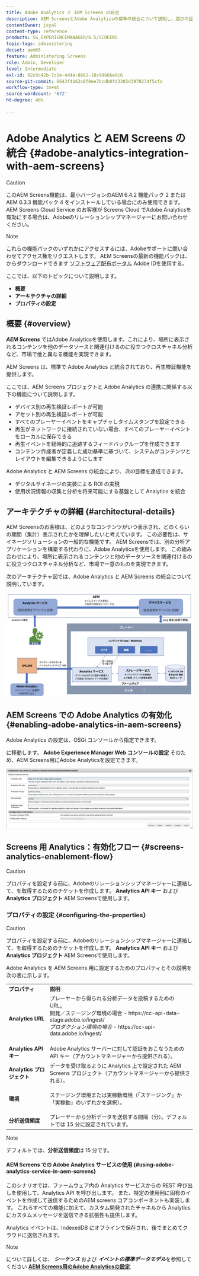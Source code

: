 ```yaml
---
title: Adobe Analytics と AEM Screens の統合
description: AEM ScreensとAdobe Analyticsの標準の統合について説明し、遊びの証拠を提供します。
contentOwner: jsyal
content-type: reference
products: SG_EXPERIENCEMANAGER/6.5/SCREENS
topic-tags: administering
docset: aem65
feature: Administering Screens
role: Admin, Developer
level: Intermediate
exl-id: 92c8c42b-7c1e-4d4a-8662-18c99666e9c6
source-git-commit: 6643f4162c8f0ee7bcdb0fd3305d3978234f5cfd
workflow-type: tm+mt
source-wordcount: '672'
ht-degree: 46%

---
```


# Adobe Analytics と AEM Screens の統合 {#adobe-analytics-integration-with-aem-screens}

>[!CAUTION]
>
>このAEM Screens機能は、最小バージョンのAEM 6.4.2 機能パック 2 またはAEM 6.3.3 機能パック 4 をインストールしている場合にのみ使用できます。 AEM Screens Cloud Service のお客様が Screens Cloud でAdobe Analyticsを有効にする場合は、Adobeのリレーションシップマネージャーにお問い合わせください。

>[!NOTE]
>
>これらの機能パックのいずれかにアクセスするには、Adobeサポートに問い合わせてアクセス権をリクエストします。 AEM Screensの最新の機能パックは、からダウンロードできます [ソフトウェア配布ポータル](https://experience.adobe.com/#/downloads/content/software-distribution/en/aem.html) Adobe IDを使用する。

ここでは、以下のトピックについて説明します。

* **概要**
* **アーキテクチャの詳細**
* **プロパティの設定**

## 概要 {#overview}

***AEM Screens*** ではAdobe Analyticsを使用します。これにより、場所に表示されるコンテンツを他のデータソースと関連付けるのに役立つクロスチャネル分析など、市場で他と異なる機能を実現できます。

AEM Screens は、標準で Adobe Analytics と統合されており、再生検証機能を提供します。

ここでは、AEM Screens プロジェクトと Adobe Analytics の連携に関係する以下の機能について説明します。

* デバイス別の再生検証レポートが可能
* アセット別の再生検証レポートが可能
* すべてのプレーヤーイベントをキャプチャしタイムスタンプを設定できる
* 再生がネットワークに接続されていない場合、すべてのプレーヤーイベントをローカルに保存できる
* 再生イベントを経時的に追跡するフィードバックループを作成できます
* コンテンツ作成者が定義した成功基準に基づいて、システムがコンテンツとレイアウトを編集できるようにします

Adobe Analytics と AEM Screens の統合により、*次の*&#x200B;目標を達成できます。

* デジタルサイネージの実装による ROI の実現
* 使用状況情報の収集と分析を将来可能にする基盤として Analytics を統合

## アーキテクチャの詳細 {#architectural-details}

AEM Screensのお客様は、どのようなコンテンツがいつ表示され、どのくらいの期間（集計）表示されたかを理解したいと考えています。 この必要性は、サイネージソリューションの一般的な機能です。 AEM Screensでは、別の分析アプリケーションを構築する代わりに、Adobe Analyticsを使用します。 この組み合わせにより、場所に表示されるコンテンツと他のデータソースを関連付けるのに役立つクロスチャネル分析など、市場で一意のものを実現できます。

次のアーキテクチャ図では、Adobe Analytics と AEM Screens の統合について説明しています。

![screen_shot_2018-09-12at85611am](assets/screen_shot_2018-09-12at85611am.png)

## AEM Screens での Adobe Analytics の有効化 {#enabling-adobe-analytics-in-aem-screens}

Adobe Analytics の設定は、OSGi コンソールから指定できます。

に移動します。 **Adobe Experience Manager Web コンソールの設定** そのため、AEM Screens用にAdobe Analyticsを設定できます。

![screen_shot_2018-09-04at25550pm](assets/screen_shot_2018-09-04at25550pm.png)

## Screens 用 Analytics：有効化フロー {#screens-analytics-enablement-flow}

>[!CAUTION]
>
>プロパティを設定する前に、Adobeのリレーションシップマネージャーに連絡して、を取得するためのチケットを作成します。 **Analytics API キー** および **Analytics プロジェクト** AEM Screensで使用します。

### プロパティの設定 {#configuring-the-properties}

>[!CAUTION]
>
>プロパティを設定する前に、Adobeのリレーションシップマネージャーに連絡して、を取得するためのチケットを作成します。 **Analytics API キー** および **Analytics プロジェクト** AEM Screensで使用します。

Adobe Analytics を AEM Screens 用に設定するためのプロパティとその説明を次の表に示します。

<table>
 <tbody>
  <tr>
   <td><strong>プロパティ</strong></td>
   <td><strong>説明</strong></td>
  </tr>
  <tr>
   <td><strong>Analytics URL</strong></td>
   <td>プレーヤーから得られる分析データを投稿するための URL。<br>
   開発／ステージング環境の場合</em> - https://cc-api-data-stage.adobe.io/ingest/<br /> <em>プロダクション環境の場合</em> - https://cc-api-data.adobe.io/ingest/<br /> <br /></td>
  </tr>
  <tr>
   <td><strong>Analytics API キー</strong></td>
   <td>Adobe Analytics サーバーに対して認証をおこなうための API キー（アカウントマネージャーから提供される）。</td>
  </tr>
  <tr>
   <td><strong>Analytics プロジェクト</strong></td>
   <td>データを受け取るように Analytics 上で設定された AEM Screens プロジェクト（アカウントマネージャーから提供される）。</td>
  </tr>
  <tr>
   <td><strong>環境</strong></td>
   <td><p>ステージング環境または実稼動環境（「ステージング」か「実稼動」のいずれかを選択）。</p></td>
  </tr>
  <tr>
   <td><strong>分析送信頻度</strong></td>
   <td>プレーヤーから分析データを送信する間隔（分）。デフォルトでは 15 分に設定されています。</td>
  </tr>
 </tbody>
</table>

>[!NOTE]
>
>デフォルトでは、**分析送信頻度**&#x200B;は 15 分です。

#### AEM Screens での Adobe Analytics サービスの使用 {#using-adobe-analytics-service-in-aem-screens}

このシナリオでは、ファームウェア内の Analytics サービスからの REST 呼び出しを使用して、Analytics API を呼び出します。 また、特定の使用例に固有のイベントを作成して送信するためのAEM screens コアコンポーネントも実装します。 これらすべての機能に加えて、カスタム開発されたチャネルから Analytics にカスタムメッセージを送信できる拡張性も提供します。

Analytics イベントは、IndexedDB にオフラインで保存され、後でまとめてクラウドに送信されます。

>[!NOTE]
>
>について詳しくは、 ***シーケンス*** および ***イベントの標準データモデル***&#x200B;を参照してください **[AEM Screens用のAdobe Analyticsの設定](configuring-adobe-analytics-aem-screens.md)**.
